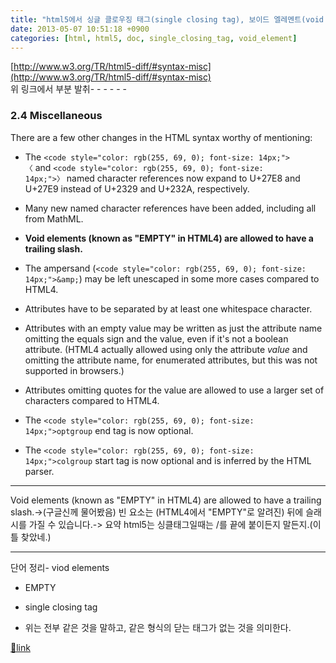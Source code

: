 ```yaml
---
title: "html5에서 싱글 클로우징 태그(single closing tag), 보이드 엘레멘트(void element)의 /> 처리에 관련"
date: 2013-05-07 10:51:18 +0900
categories: [html, html5, doc, single_closing_tag, void_element]
---
```


[http://www.w3.org/TR/html5-diff/#syntax-misc](http://www.w3.org/TR/html5-diff/#syntax-misc)  
위 링크에서 부분 발취- - - - - -

### 2.4 Miscellaneous

There are a few other changes in the HTML syntax worthy of mentioning:

- The `<code style="color: rgb(255, 69, 0); font-size: 14px;">〈` and `<code style="color: rgb(255, 69, 0); font-size: 14px;">〉` named character references now expand to U+27E8 and U+27E9 instead of U+2329 and U+232A, respectively.


- Many new named character references have been added, including all from MathML.


- **Void elements (known as "EMPTY" in HTML4) are allowed to have a trailing slash.**


- The ampersand (`<code style="color: rgb(255, 69, 0); font-size: 14px;">&amp;`) may be left unescaped in some more cases compared to HTML4.


- Attributes have to be separated by at least one whitespace character.


- Attributes with an empty value may be written as just the attribute name omitting the equals sign and the value, even if it's not a boolean attribute. (HTML4 actually allowed using only the attribute *value* and omitting the attribute name, for enumerated attributes, but this was not supported in browsers.)


- Attributes omitting quotes for the value are allowed to use a larger set of characters compared to HTML4.


- The `<code style="color: rgb(255, 69, 0); font-size: 14px;">optgroup` end tag is now optional.


- The `<code style="color: rgb(255, 69, 0); font-size: 14px;">colgroup` start tag is now optional and is inferred by the HTML parser.



- - - - - -

  
Void elements (known as "EMPTY" in HTML4) are allowed to have a trailing slash.-&gt;(구글신께 물어봤음) 빈 요소는 (HTML4에서 "EMPTY"로 알려진) ​​뒤에 슬래시를 가질 수 있습니다.-&gt; 요약 html5는 싱클태그일때는 /를 끝에 붙이든지 말든지.(이틀 찾았네.)  
- - - - - -

단어 정리- viod elements
- EMPTY
- single closing tag
- 위는 전부 같은 것을 말하고, <meta></meta> 같은 형식의 닫는 태그가 없는 것을 의미한다.

  &#xD;
  
  
  
  



[🔗link](http://www.mins01.com/mh/tech/read/832)